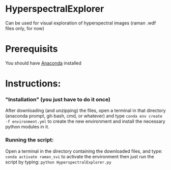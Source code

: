 # HyperspectralExplorer
Can be used for visual exploration of hyperspectral images (raman .wdf files only, for now)

# Prerequisits
You should have [Anaconda](https://www.anaconda.com/download/) installed

# Instructions:
### "Installation" (you just have to do it once)
After downloading (and unzipping) the files, open a terminal in that directory (anaconda prompt, git-bash, cmd, or whatever)
and type `conda env create -f environment.yml` to create the new environment and install the necessary python modules in it.

### Running the script:
Open a terminal in the directory containing the downloaded files, and type:
`conda activate raman_svi`
to activate the environment
then just run the script by typing:
`python HyperspectralExplorer.py`
